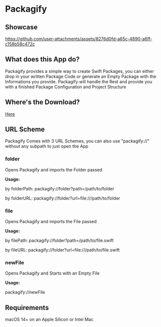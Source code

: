 # Packagify

## Showcase


https://github.com/user-attachments/assets/8276d0fd-a65c-4890-a6ff-c158b58c472c


## What does this App do?
Packagify provides a simple way to create Swift Packages, you can either drop in your written Package Code or generate an Empty Package with the Informations you provide. Packagify will handle the Rest and provide you with a finished Package Configuration and Project Structure

## Where's the Download?
[Here](https://github.com/timi2506/Packagify/releases/latest)

## URL Scheme
Packagify Comes with 3 URL Schemes, you can also use "packagify://" without any subpath to just open the App

### folder
Opens Packagify and imports the Folder passed

**Usage:**
 
by folderPath: packagify://folder?path=/path/to/folder
 
by folderURL: packagify://folder?url=file:///path/to/folder

### file
Opens Packagify and imports the File passed

**Usage:**

by filePath: packagify://folder?path=/path/to/file.swift

by fileURL: packagify://folder?url=file:///path/to/file.swift

### newFile
Opens Packagify and Starts with an Empty File

**Usage:**

packagify://newFile

## Requirements
macOS 14+ on an Apple Silicon or Intel Mac
